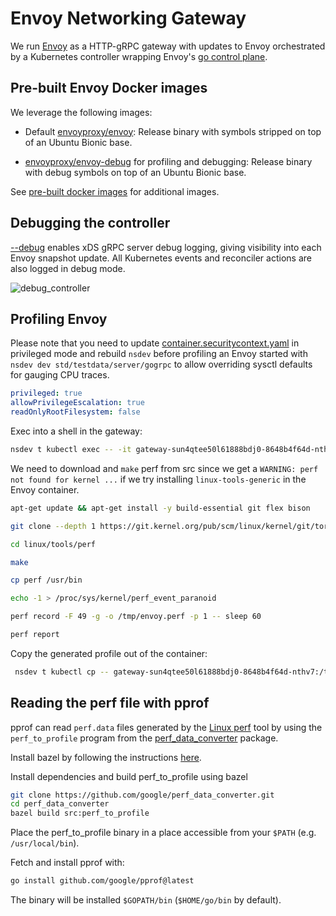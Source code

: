 # Envoy Networking Gateway

We run [Envoy](https://www.envoyproxy.io/) as a HTTP-gRPC gateway with updates to Envoy
orchestrated by a Kubernetes controller wrapping Envoy's [go control plane](https://github.com/envoyproxy/go-control-plane).

## Pre-built Envoy Docker images

We leverage the following images:

- Default [envoyproxy/envoy](https://hub.docker.com/r/envoyproxy/envoy/tags/): Release binary with
symbols stripped on top of an Ubuntu Bionic base.

- [envoyproxy/envoy-debug](https://hub.docker.com/r/envoyproxy/envoy-debug/tags/) for profiling
and debugging: Release binary with debug symbols on top of an Ubuntu Bionic base.

 See [pre-built docker images](https://www.envoyproxy.io/docs/envoy/latest/start/install#pre-built-envoy-docker-images) for additional images.

## Debugging the controller

[--debug](https://github.com/namespacelabs/foundation/blob/30863ba3e03271b7e17cb4bf905795ce178a5e68/std/networking/gateway/controller/main.go#L35) enables xDS gRPC server debug logging, giving visibility
into each Envoy snapshot update. All Kubernetes events and reconciler actions are also logged in
debug mode.

![debug_controller](https://user-images.githubusercontent.com/102962107/178251463-d54d994c-f5d7-45e1-a4d3-f8c28a757f32.png)

## Profiling Envoy

Please note that you need to update [container.securitycontext.yaml](https://github.com/namespacelabs/foundation/blob/main/std/runtime/kubernetes/defaults/container.securitycontext.yaml#L1) in privileged
mode and rebuild `nsdev` before profiling an Envoy started with `nsdev dev std/testdata/server/gogrpc`
to allow overriding sysctl defaults for gauging CPU traces.

```yaml
privileged: true
allowPrivilegeEscalation: true
readOnlyRootFilesystem: false
```

Exec into a shell in the gateway:

```bash
nsdev t kubectl exec -- -it gateway-sun4qtee50l61888bdj0-8648b4f64d-nthv7 -c gateway -- bash
```

We need to download and `make` perf from src since we get a `WARNING: perf not found for kernel ...`
if we try installing `linux-tools-generic` in the Envoy container.

```bash
apt-get update && apt-get install -y build-essential git flex bison

git clone --depth 1 https://git.kernel.org/pub/scm/linux/kernel/git/torvalds/linux.git

cd linux/tools/perf

make

cp perf /usr/bin

echo -1 > /proc/sys/kernel/perf_event_paranoid

perf record -F 49 -g -o /tmp/envoy.perf -p 1 -- sleep 60

perf report
```

Copy the generated profile out of the container:

```bash
 nsdev t kubectl cp -- gateway-sun4qtee50l61888bdj0-8648b4f64d-nthv7:/tmp/envoy.perf /tmp/envoy.perf -c gateway
```

## Reading the perf file with pprof

pprof can read `perf.data` files generated by the
[Linux perf](https://perf.wiki.kernel.org/index.php/Main_Page) tool by using the
`perf_to_profile` program from the
[perf_data_converter](https://github.com/google/perf_data_converter) package.

Install bazel by following the instructions [here](https://docs.bazel.build/versions/main/install.html).

Install dependencies and build perf_to_profile using bazel

```bash
git clone https://github.com/google/perf_data_converter.git
cd perf_data_converter
bazel build src:perf_to_profile
```

Place the perf_to_profile binary in a place accessible from your `$PATH` (e.g. `/usr/local/bin`).

Fetch and install pprof with:

```bash
go install github.com/google/pprof@latest
```

The binary will be installed `$GOPATH/bin` (`$HOME/go/bin` by default).
